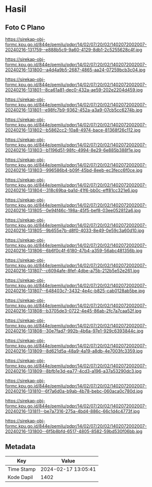 # Hasil

## Foto C Plano

https://sirekap-obj-formc.kpu.go.id/844e/pemilu/pdpr/14/02/07/20/02/1402072002007-20240216-131759--e888b5c9-9a60-4129-8db1-2c5255628c4f.jpg

https://sirekap-obj-formc.kpu.go.id/844e/pemilu/pdpr/14/02/07/20/02/1402072002007-20240216-131800--a4d4a9b5-2687-4865-aa24-07259bcb3c04.jpg

https://sirekap-obj-formc.kpu.go.id/844e/pemilu/pdpr/14/02/07/20/02/1402072002007-20240216-131801--8ca61a81-dec0-432a-ae59-202e2204d459.jpg

https://sirekap-obj-formc.kpu.go.id/844e/pemilu/pdpr/14/02/07/20/02/1402072002007-20240216-131801--e98fc7b9-9362-452a-a3a9-07cb5cc6274b.jpg

https://sirekap-obj-formc.kpu.go.id/844e/pemilu/pdpr/14/02/07/20/02/1402072002007-20240216-131802--b5862cc2-10a8-4974-bace-81368f26c112.jpg

https://sirekap-obj-formc.kpu.go.id/844e/pemilu/pdpr/14/02/07/20/02/1402072002007-20240216-131803--b1196d51-98fc-4994-8e29-6e885b388f1e.jpg

https://sirekap-obj-formc.kpu.go.id/844e/pemilu/pdpr/14/02/07/20/02/1402072002007-20240216-131803--996586b4-b09f-45bd-8eeb-ec3fecc6f0ce.jpg

https://sirekap-obj-formc.kpu.go.id/844e/pemilu/pdpr/14/02/07/20/02/1402072002007-20240216-131804--318c69ba-ba1d-41f6-bb0c-eff81cc321e6.jpg

https://sirekap-obj-formc.kpu.go.id/844e/pemilu/pdpr/14/02/07/20/02/1402072002007-20240216-131805--0e94f46c-198a-45f5-bef8-03ee052812a6.jpg

https://sirekap-obj-formc.kpu.go.id/844e/pemilu/pdpr/14/02/07/20/02/1402072002007-20240216-131805--9b655e7b-d8f0-4033-8e49-0e59c3a60d10.jpg

https://sirekap-obj-formc.kpu.go.id/844e/pemilu/pdpr/14/02/07/20/02/1402072002007-20240216-131806--6b6f0c4f-6180-47b4-a359-56abc481356b.jpg

https://sirekap-obj-formc.kpu.go.id/844e/pemilu/pdpr/14/02/07/20/02/1402072002007-20240216-131807--c6094afe-8fef-4dbe-a75b-212b5e52e261.jpg

https://sirekap-obj-formc.kpu.go.id/844e/pemilu/pdpr/14/02/07/20/02/1402072002007-20240216-131807--648403c7-3432-4e4c-b825-cab0128ab5be.jpg

https://sirekap-obj-formc.kpu.go.id/844e/pemilu/pdpr/14/02/07/20/02/1402072002007-20240216-131808--b3705de3-0722-4e45-86ab-2fc7a7caa52f.jpg

https://sirekap-obj-formc.kpu.go.id/844e/pemilu/pdpr/14/02/07/20/02/1402072002007-20240216-131808--30e7fad7-992b-4b6a-97e1-929c6393844c.jpg

https://sirekap-obj-formc.kpu.go.id/844e/pemilu/pdpr/14/02/07/20/02/1402072002007-20240216-131809--8d621d5a-48a9-4a19-a8db-4e7003fc3359.jpg

https://sirekap-obj-formc.kpu.go.id/844e/pemilu/pdpr/14/02/07/20/02/1402072002007-20240216-131809--8bfb1e3d-ea77-4cd3-a196-a37a53290dc3.jpg

https://sirekap-obj-formc.kpu.go.id/844e/pemilu/pdpr/14/02/07/20/02/1402072002007-20240216-131810--6f7a6d0a-b9ab-4b78-bebc-060aca0c780d.jpg

https://sirekap-obj-formc.kpu.go.id/844e/pemilu/pdpr/14/02/07/20/02/1402072002007-20240216-131811--be7a7316-275a-4bd4-886c-66c1d4c4773f.jpg

https://sirekap-obj-formc.kpu.go.id/844e/pemilu/pdpr/14/02/07/20/02/1402072002007-20240216-131800--6f5b8bfd-6517-4805-8582-59bd530f06bb.jpg


## Metadata

| Key        | Value               |
| ---------- | ------------------- |
| Time Stamp | 2024-02-17 13:05:41 |
| Kode Dapil | 1402                |



